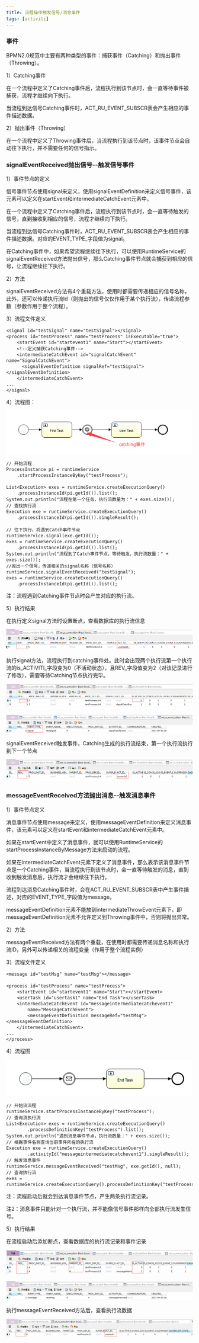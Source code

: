 ```yaml
---
title: 流程操作触发信号/消息事件
tags: [activiti]
---
```


### 事件

BPMN2.0规范中主要有两种类型的事件：捕获事件（Catching）和抛出事件（Throwing）。

1）Catching事件

在一个流程中定义了Catching事件后，流程执行到该节点时，会一直等待事件被捕获，流程才继续向下执行。

当流程到达信号Catching事件时，ACT_RU_EVENT_SUBSCR表会产生相应的事件描述数据。

2）抛出事件（Throwing）

在一个流程中定义了Throwing事件后，当流程执行到该节点时，该事件节点会自动往下执行，并不需要任何的信号指示。

### signalEventReceived抛出信号--触发信号事件

1）事件节点的定义

信号事件节点使用signal来定义，使用signalEventDefinition来定义信号事件，该元素可以定义在startEvent和intermediateCatchEvent元素中。

在一个流程中定义了Catching事件后，流程执行到该节点时，会一直等待触发的信号，直到接收到相应的信号，流程才继续向下执行。

当流程到达信号Catching事件时，ACT_RU_EVENT_SUBSCR表会产生相应的事件描述数据。对应的EVENT_TYPE_字段值为signal。

在Catching事件中，如果希望流程继续往下执行，可以使用RuntimeService的signalEventReceived方法抛出信号，那么Catching事件节点就会捕获到相应的信号，让流程继续往下执行。

2）方法

signalEventReceived方法有4个重载方法，使用时都需要传递相应的信号名称，此外，还可以传递执行流Id（则抛出的信号仅仅作用于某个执行流），传递流程参数（参数作用于整个流程）。

3）流程文件定义

```
<signal id="testSignal" name="testSignal"></signal>
<process id="testProcess" name="testProcess" isExecutable="true">
    <startEvent id="startevent1" name="Start"></startEvent>
    <!--定义捕获Catching事件-->
    <intermediateCatchEvent id="signalCatchEvent" name="SignalCatchEvent">
      <signalEventDefinition signalRef="testSignal"></signalEventDefinition>
    </intermediateCatchEvent>
...
</signal>
```

4）流程图：

![](/images/book/workflow/activiti/execution/catchingsignalgraph.png)

```
// 开始流程
ProcessInstance pi = runtimeService
    .startProcessInstanceByKey("testProcess");

List<Execution> exes = runtimeService.createExecutionQuery()
    .processInstanceId(pi.getId()).list();
System.out.println("流程在第一个任务，执行流数量为：" + exes.size());       
// 查找执行流
Execution exe = runtimeService.createExecutionQuery()
    .processInstanceId(pi.getId()).singleResult();

// 往下执行，将遇到Catch事件节点
runtimeService.signal(exe.getId()); 
exes = runtimeService.createExecutionQuery()
    .processInstanceId(pi.getId()).list();
System.out.println("流程到了Catch事件节点，等待触发，执行流数量：" + exes.size());  
//抛出一个信号，传递相关的signal名称（信号名称）
runtimeService.signalEventReceived("testSignal");
exes = runtimeService.createExecutionQuery()
    .processInstanceId(pi.getId()).list();
```

注：流程遇到Catching事件节点时会产生对应的执行流。

5）执行结果

在执行定义signal方法时设置断点，查看数据库的执行流信息

![](/images/book/workflow/activiti/execution/catchingsignal1.png)

执行signal方法，流程执行到catching事件处。此时会出现两个执行流第一个执行流的is_ACTIVITI_字段变为0（不活动状态），且REV_字段值变为2（对该记录进行了修改），需要等待Catching节点执行完毕。

![](/images/book/workflow/activiti/execution/catchingsignal2.png)

![](/images/book/workflow/activiti/execution/signalcatching.png)

signalEventReceived触发事件，Catching生成的执行流结束，第一个执行流执行到下一个节点

![](/images/book/workflow/activiti/execution/catchingsignal3.png)

### messageEventReceived方法抛出消息--触发消息事件

1）事件节点定义

消息事件节点使用message来定义，使用messageEventDefinition来定义消息事件，该元素可以定义在startEvent和intermediateCatchEvent元素中。

如果在startEvent中定义了消息事件，就可以使用RuntimeService的startProcessInstanceByMessage方法来启动的流程。

如果在intermediateCatchEvent元素下定义了消息事件，那么表示该消息事件节点是一个Catching事件，当流程执行到该节点时，会一直等待触发的消息，直到收到触发消息后，执行流才会继续往下执行。

流程到达消息Catching事件时，会在ACT_RU_EVENT_SUBSCR表中产生事件描述，对应的EVENT_TYPE_字段值为message。

messageEventDefinition元素不能放到intermediateThrowEvent元素下，即messageEventDefinition元素不允许定义到Throwing事件中，否则将抛出异常。

2）方法

messageEventReceived方法有两个重载，在使用时都需要传递消息名称和执行流ID，另外可以传递相关的流程变量（作用于整个流程实例）

3）流程文件定义

```
<message id="testMsg" name="testMsg"></message>

<process id="testProcess" name="testProcess">
    <startEvent id="startevent1" name="Start"></startEvent>
    <userTask id="usertask1" name="End Task"></userTask>
    <intermediateCatchEvent id="messageintermediatecatchevent1"
        name="MessageCatchEvent">
        <messageEventDefinition messageRef="testMsg"></messageEventDefinition>
    </intermediateCatchEvent>
...
</process>
```

4）流程图

![](/images/book/workflow/activiti/execution/catchingmessagegraph.png)

```
// 开始流流程
runtimeService.startProcessInstanceByKey("testProcess");
// 查询流执行流
List<Execution> exes = runtimeService.createExecutionQuery()
        .processDefinitionKey("testProcess").list();
System.out.println("遇到消息事件节点，执行流数量：" + exes.size());
// 根据事件名称查询当前事件所在的执行流
Execution exe = runtimeService.createExecutionQuery()
        .activityId("messageintermediatecatchevent1").singleResult();
// 触发消息事件
runtimeService.messageEventReceived("testMsg", exe.getId(), null);
// 查询执行流
exes = runtimeService.createExecutionQuery().processDefinitionKey("testProcess").list();
```

注：流程启动后就会到达消息事件节点，产生两条执行流记录。

注2：消息事件只能针对一个执行流，并不能像信号事件那样向全部执行流发生信号。

5）执行结果

在流程启动后添加断点，查看数据库的执行流记录和事件记录

![](/images/book/workflow/activiti/execution/catchingmessage1.png)

![](/images/book/workflow/activiti/execution/messageevent.png)

执行messageEventReceived方法后，查看执行流数据

![](/images/book/workflow/activiti/execution/catchingmessage2.png)